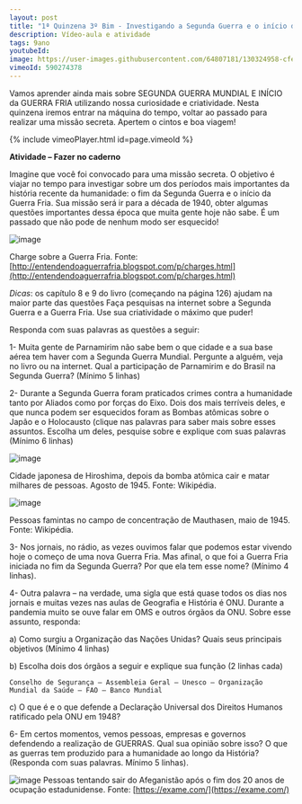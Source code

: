 ```yaml
---
layout: post
title: "1ª Quinzena 3º Bim - Investigando a Segunda Guerra e o início da Guerra Fria"
description: Vídeo-aula e atividade
tags: 9ano
youtubeId:
image: https://user-images.githubusercontent.com/64807181/130324958-cfeb9fc7-2b5b-4613-951a-36e2671dcfd5.png
vimeoId: 590274378
---
```


Vamos aprender ainda mais sobre SEGUNDA GUERRA MUNDIAL E INÍCIO da GUERRA FRIA utilizando nossa curiosidade e criatividade. Nesta quinzena iremos entrar na máquina do tempo, voltar ao passado para realizar uma missão secreta. Apertem o cintos e boa viagem!

{% include vimeoPlayer.html id=page.vimeoId %}

**Atividade – Fazer no caderno**

Imagine que você foi convocado para uma missão secreta. O objetivo é viajar no tempo para investigar sobre um dos períodos mais importantes da história recente da humanidade: o fim da Segunda Guerra e o início da Guerra Fria. Sua missão será ir para a década de 1940, obter algumas questões importantes dessa época que muita gente hoje não sabe. É um passado que não pode de nenhum modo ser esquecido!

![image](https://user-images.githubusercontent.com/64807181/130324958-cfeb9fc7-2b5b-4613-951a-36e2671dcfd5.png)

Charge sobre a Guerra Fria. Fonte: [http://entendendoaguerrafria.blogspot.com/p/charges.html](http://entendendoaguerrafria.blogspot.com/p/charges.html)

*Dicas*: os capítulo 8 e 9 do livro (começando na página 126) ajudam na maior parte das questões Faça pesquisas na internet sobre a Segunda Guerra e a Guerra Fria. Use sua criatividade o máximo que puder!

Responda com suas palavras as questões a seguir:

1- Muita gente de Parnamirim não sabe bem o que cidade e a sua base aérea tem haver com a Segunda Guerra Mundial. Pergunte a alguém, veja no livro ou na internet. Qual a participação de Parnamirim e do Brasil na Segunda Guerra? (Mínimo 5 linhas)

2- Durante a Segunda Guerra foram praticados crimes contra a humanidade tanto por Aliados como por forças do Eixo. Dois dos mais terríveis deles, e que nunca podem ser esquecidos foram as Bombas atômicas sobre o Japão e o Holocausto (clique nas palavras para saber mais sobre esses assuntos. Escolha um deles, pesquise sobre e explique com suas palavras (Mínimo 6 linhas)

![image](https://user-images.githubusercontent.com/64807181/130325009-e3ef65b4-52ab-4e1e-976f-16ca4987e157.png)

Cidade japonesa de Hiroshima, depois da bomba atômica cair e matar milhares de pessoas. Agosto de 1945. Fonte: Wikipédia.

![image](https://user-images.githubusercontent.com/64807181/130325013-43ca7198-a5c4-4778-9f58-7a04558ff381.png)

Pessoas famintas no campo de concentração de Mauthasen, maio de 1945. Fonte: Wikipédia.

3- Nos jornais, no rádio, as vezes ouvimos falar que podemos estar vivendo hoje o começo de uma nova Guerra Fria. Mas afinal, o que foi a Guerra Fria iniciada no fim da Segunda Guerra? Por que ela tem esse nome? (Mínimo 4 linhas).

4- Outra palavra – na verdade, uma sigla que está quase todos os dias nos jornais e muitas vezes nas aulas de Geografia e História é ONU. Durante a pandemia muito se ouve falar em OMS e outros órgãos da ONU. Sobre esse assunto, responda:

a) Como surgiu a Organização das Nações Unidas? Quais seus principais objetivos (Mínimo 4 linhas)

b) Escolha dois dos órgãos a seguir e explique sua função (2 linhas cada)

    Conselho de Segurança – Assembleia Geral – Unesco – Organização Mundial da Saúde – FAO – Banco Mundial

c) O que é e o que defende a Declaração Universal dos Direitos Humanos ratificado pela ONU em 1948?

6- Em certos momentos, vemos pessoas, empresas e governos defendendo a realização de GUERRAS. Qual sua opinião sobre isso? O que as guerras tem produzido para a humanidade ao longo da História? (Responda com suas palavras. Mínimo 5 linhas).

![image](https://user-images.githubusercontent.com/64807181/130325088-486ba6ca-147b-4291-9a69-48f938495f60.png)
Pessoas tentando sair do Afeganistão após o fim dos 20 anos de ocupação estadunidense. Fonte: [https://exame.com/](https://exame.com/)
